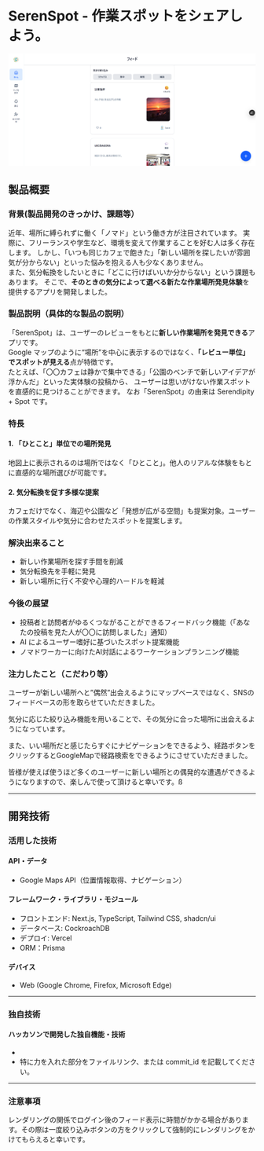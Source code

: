 # SerenSpot - 作業スポットをシェアしよう。

[![イメージ図](./docs/image.png)](https://www.youtube.com/watch?v=lA9EluZugD8)

## 製品概要

### 背景(製品開発のきっかけ、課題等）

近年、場所に縛られずに働く「ノマド」という働き方が注目されています。
実際に、フリーランスや学生など、環境を変えて作業することを好む人は多く存在します。
しかし、「いつも同じカフェで飽きた」「新しい場所を探したいが雰囲気が分からない」といった悩みを抱える人も少なくありません。  
また、気分転換をしたいときに「どこに行けばいいか分からない」という課題もあります。
そこで、**そのときの気分によって選べる新たな作業場所発見体験**を提供するアプリを開発しました。

### 製品説明（具体的な製品の説明）

「SerenSpot」は、ユーザーのレビューをもとに**新しい作業場所を発見できる**アプリです。  
Google マップのように“場所”を中心に表示するのではなく、**「レビュー単位」でスポットが見える**点が特徴です。  
たとえば、「〇〇カフェは静かで集中できる」「公園のベンチで新しいアイデアが浮かんだ」といった実体験の投稿から、 ユーザーは思いがけない作業スポットを直感的に見つけることができます。
なお「SerenSpot」の由来は Serendipity + Spot です。

### 特長

#### 1. 「ひとこと」単位での場所発見

地図上に表示されるのは場所ではなく「ひとこと」。他人のリアルな体験をもとに直感的な場所選びが可能です。

#### 2. 気分転換を促す多様な提案

カフェだけでなく、海辺や公園など「発想が広がる空間」も提案対象。ユーザーの作業スタイルや気分に合わせたスポットを提案します。

### 解決出来ること

- 新しい作業場所を探す手間を削減
- 気分転換先を手軽に発見
- 新しい場所に行く不安や心理的ハードルを軽減

### 今後の展望

- 投稿者と訪問者がゆるくつながることができるフィードバック機能（「あなたの投稿を見た人が〇〇に訪問しました」通知）
- AI によるユーザー嗜好に基づいたスポット提案機能
- ノマドワーカーに向けたAI対話によるワーケーションプランニング機能

### 注力したこと（こだわり等）

ユーザーが新しい場所へと”偶然”出会えるようにマップベースではなく、SNSのフィードベースの形を取らせていただきました。

気分に応じた絞り込み機能を用いることで、その気分に合った場所に出会えるようになっています。

また、いい場所だと感じたらすぐにナビゲーションをできるよう、経路ボタンをクリックするとGoogleMapで経路検索をできるようにさせていただきました。

皆様が使えば使うほど多くのユーザーに新しい場所との偶発的な遭遇ができるようになりますので、楽しんで使って頂けると幸いです。ß

---

## 開発技術

### 活用した技術

#### API・データ

- Google Maps API（位置情報取得、ナビゲーション）

#### フレームワーク・ライブラリ・モジュール

- フロントエンド: Next.js, TypeScript, Tailwind CSS, shadcn/ui
- データベース: CockroachDB
- デプロイ: Vercel
- ORM：Prisma

#### デバイス

- Web (Google Chrome, Firefox, Microsoft Edge)

---

### 独自技術

#### ハッカソンで開発した独自機能・技術

- 
- 特に力を入れた部分をファイルリンク、または commit_id を記載してください。

---

### 注意事項

レンダリングの関係でログイン後のフィード表示に時間がかかる場合があります。その際は一度絞り込みボタンの方をクリックして強制的にレンダリングをかけてもらえると幸いです。
